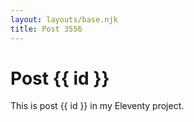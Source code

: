 ```yaml
---
layout: layouts/base.njk
title: Post 3556
---
```


# Post {{ id }}

This is post {{ id }} in my Eleventy project.
